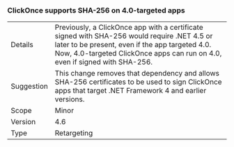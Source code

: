 ### ClickOnce supports SHA-256 on 4.0-targeted apps

|   |   |
|---|---|
|Details|Previously, a ClickOnce app with a certificate signed with SHA-256 would require .NET 4.5 or later to be present, even if the app targeted 4.0. Now, 4.0-targeted ClickOnce apps can run on 4.0, even if signed with SHA-256.|
|Suggestion|This change removes that dependency and allows SHA-256 certificates to be used to sign ClickOnce apps that target .NET Framework 4 and earlier versions.|
|Scope|Minor|
|Version|4.6|
|Type|Retargeting|

